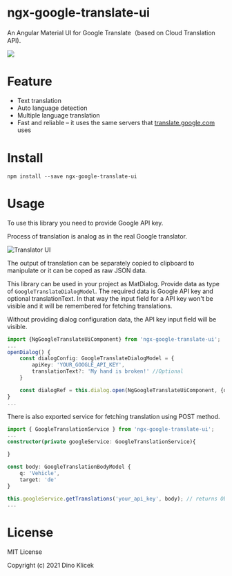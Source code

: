 # ngx-google-translate-ui

An Angular Material UI for Google Translate（based on Cloud Translation API).

<p align="start">
    <a href="https://travis-ci.com/dineeek/ngx-google-translate-ui"><img src="https://travis-ci.com/dineeek/ngx-google-translate-ui.svg?token=YSspYgvLPX2y3Q9zRFxp&branch=main" /></a>
</p>

# Feature

- Text translation
- Auto language detection
- Multiple language translation
- Fast and reliable – it uses the same servers that [translate.google.com](https://translate.google.com/) uses

# Install

```shell
npm install --save ngx-google-translate-ui
```

# Usage

To use this library you need to provide Google API key.

Process of translation is analog as in the real Google translator.

![Translator UI](https://github.com/dineeek/ngx-google-translate-ui/blob/main/ui.png?raw=true)

The output of translation can be separately copied to clipboard to manipulate or it can be coped as raw JSON data.

This library can be used in your project as MatDialog. Provide data as type of `GoogleTranslateDialogModel`. The required data is Google API key and optional translationText.
In that way the input field for a API key won't be visible and it will be remembered for fetching translations.

Without providing dialog configuration data, the API key input field will be visible.

```typescript
import {NgGoogleTranslateUiComponent} from 'ngx-google-translate-ui';
...
openDialog() {
    const dialogConfig: GoogleTranslateDialogModel = {
        apiKey: 'YOUR_GOOGLE_API_KEY',
	    translationText?: 'My hand is broken!' //Optional
    }

    const dialogRef = this.dialog.open(NgGoogleTranslateUiComponent, {data: dialogConfig});
}
...
```

There is also exported service for fetching translation using POST method.

```typescript
import { GoogleTranslationService } from 'ngx-google-translate-ui';
...
constructor(private googleService: GoogleTranslationService){

}

const body: GoogleTranslationBodyModel {
    q: 'Vehicle',
    target: 'de'
}

this.googleService.getTranslations('your_api_key', body); // returns Observable of GoogleTranslation (translatedText and detectedSourceLanguage)
...
```

# License

MIT License

Copyright (c) 2021 Dino Klicek
